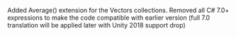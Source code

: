 Added Average() extension for the Vectors collections.
Removed all C# 7.0+ expressions to make the code compatible with earlier version
(full 7.0 translation will be applied later with Unity 2018 support drop) 
